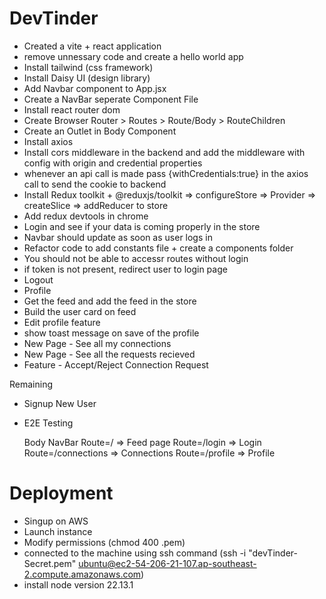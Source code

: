 # DevTinder

- Created a vite + react application
- remove unnessary code and create a hello world app
- Install tailwind (css framework)
- Install Daisy UI (design library)
- Add Navbar component to App.jsx
- Create a NavBar seperate Component File
- Install react router dom
- Create Browser Router > Routes > Route/Body > RouteChildren
- Create an Outlet in Body Component
- Install axios
- Install cors middleware in the backend and add the middleware with config with origin and credential properties
- whenever an api call is made pass {withCredentials:true} in the axios call to send the cookie to backend
- Install Redux toolkit + @reduxjs/toolkit => configureStore => Provider => createSlice => addReducer to store
- Add redux devtools in chrome
- Login and see if your data is coming properly in the store
- Navbar should update as soon as user logs in
- Refactor code to add constants file + create a components folder
- You should not be able to accessr routes without login
- if token is not present, redirect user to login page
- Logout
- Profile
- Get the feed and add the feed in the store
- Build the user card on feed
- Edit profile feature
- show toast message on save of the profile
- New Page - See all my connections
- New Page - See all the requests recieved
- Feature - Accept/Reject Connection Request

Remaining

- Signup New User
- E2E Testing

  Body
  NavBar
  Route=/ => Feed page
  Route=/login => Login
  Route=/connections => Connections
  Route=/profile => Profile

# Deployment

- Singup on AWS
- Launch instance
- Modify permissions (chmod 400 <secret>.pem)
- connected to the machine using ssh command (ssh -i "devTinder-Secret.pem" ubuntu@ec2-54-206-21-107.ap-southeast-2.compute.amazonaws.com)
- install node version 22.13.1
